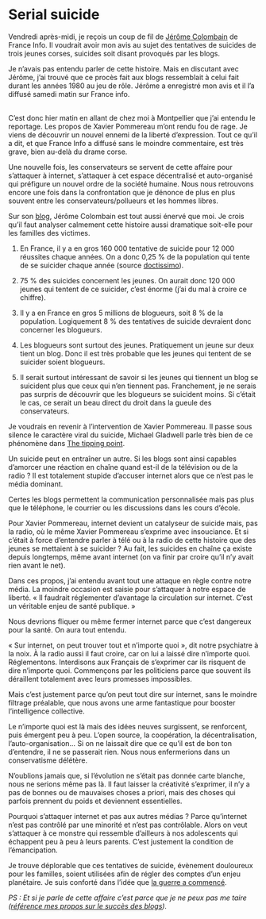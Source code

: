 # Serial suicide

Vendredi après-midi, je reçois un coup de fil de [Jérôme Colombain](http://www.jerome.colombain.com) de France Info. Il voudrait avoir mon avis au sujet des tentatives de suicides de trois jeunes corses, suicides soit disant provoqués par les blogs.

Je n’avais pas entendu parler de cette histoire. Mais en discutant avec Jérôme, j’ai trouvé que ce procès fait aux blogs ressemblait à celui fait durant les années 1980 au jeu de rôle. Jérôme a enregistré mon avis et il l’a diffusé samedi matin sur France info.

\
C’est donc hier matin en allant de chez moi à Montpellier que j’ai entendu le reportage. Les propos de Xavier Pommereau m’ont rendu fou de rage. Je viens de découvrir un nouvel ennemi de la liberté d’expression. Tout ce qu’il a dit, et que France Info a diffusé sans le moindre commentaire, est très grave, bien au-delà du drame corse.

Une nouvelle fois, les conservateurs se servent de cette affaire pour s’attaquer à internet, s’attaquer à cet espace décentralisé et auto-organisé qui préfigure un nouvel ordre de la société humaine. Nous nous retrouvons encore une fois dans la confrontation que je dénonce de plus en plus souvent entre les conservateurs/pollueurs et les hommes libres.

Sur son [blog](http://www.jerome.colombain.com/article.php3?id_article=86), Jérôme Colombain est tout aussi énervé que moi. Je crois qu’il faut analyser calmement cette histoire aussi dramatique soit-elle pour les familles des victimes.

1. En France, il y a en gros 160 000 tentative de suicide pour 12 000 réussites chaque années. On a donc 0,25 % de la population qui tente de se suicider chaque année (source [doctissimo](http://www.doctissimo.fr/html/psychologie/mag_2003/mag0131/dossier/ps_6444_suicide_france_etat_lieux.htm)).

2. 75 % des suicides concernent les jeunes. On aurait donc 120 000 jeunes qui tentent de ce suicider, c’est énorme (j’ai du mal à croire ce chiffre).

3. Il y a en France en gros 5 millions de blogueurs, soit 8 % de la population. Logiquement 8 % des tentatives de suicide devraient donc concerner les blogueurs.

4. Les blogueurs sont surtout des jeunes. Pratiquement un jeune sur deux tient un blog. Donc il est très probable que les jeunes qui tentent de se suicider soient blogueurs.

5. Il serait surtout intéressant de savoir si les jeunes qui tiennent un blog se suicident plus que ceux qui n’en tiennent pas. Franchement, je ne serais pas surpris de découvrir que les blogueurs se suicident moins. Si c’était le cas, ce serait un beau direct du droit dans la gueule des conservateurs.

Je voudrais en revenir à l’intervention de Xavier Pommereau. Il passe sous silence le caractère viral du suicide, Michael Gladwell parle très bien de ce phénomène dans [The tipping point](http://www.amazon.fr/Tipping-Point-Little-Things-Difference/dp/0316346624/ref=pd_bbs_sr_1).

Un suicide peut en entraîner un autre. Si les blogs sont ainsi capables d’amorcer une réaction en chaîne quand est-il de la télévision ou de la radio ? Il est totalement stupide d’accuser internet alors que ce n’est pas le média dominant.

Certes les blogs permettent la communication personnalisée mais pas plus que le téléphone, le courrier ou les discussions dans les cours d’école.

Pour Xavier Pommereau, internet devient un catalyseur de suicide mais, pas la radio, où le même Xavier Pommereau s’exprime avec insouciance. Et si c’était à force d’entendre parler à télé ou à la radio de cette histoire que des jeunes se mettaient à se suicider ? Au fait, les suicides en chaîne ça existe depuis longtemps, même avant internet (on va finir par croire qu’il n’y avait rien avant le net).

Dans ces propos, j’ai entendu avant tout une attaque en règle contre notre média. La moindre occasion est saisie pour s’attaquer à notre espace de liberté. « Il faudrait réglementer d’avantage la circulation sur internet. C’est un véritable enjeu de santé publique. »

Nous devrions fliquer ou même fermer internet parce que c’est dangereux pour la santé. On aura tout entendu.

« Sur internet, on peut trouver tout et n’importe quoi », dit notre psychiatre à la noix. À la radio aussi il faut croire, car on lui a laissé dire n’importe quoi. Réglementons. Interdisons aux Français de s’exprimer car ils risquent de dire n’importe quoi. Commençons par les politiciens parce que souvent ils déraillent totalement avec leurs promesses impossibles.

Mais c’est justement parce qu’on peut tout dire sur internet, sans le moindre filtrage préalable, que nous avons une arme fantastique pour booster l’intelligence collective.

Le n’importe quoi est là mais des idées neuves surgissent, se renforcent, puis émergent peu à peu. L’open source, la coopération, la décentralisation, l’auto-organisation… Si on ne laissait dire que ce qu’il est de bon ton d’entendre, il ne se passerait rien. Nous nous enfermerions dans un conservatisme délétère.

N’oublions jamais que, si l’évolution ne s’était pas donnée carte blanche, nous ne serions même pas là. Il faut laisser la créativité s’exprimer, il n’y a pas de bonnes ou de mauvaises choses a priori, mais des choses qui parfois prennent du poids et deviennent essentielles.

Pourquoi s’attaquer internet et pas aux autres médias ? Parce qu’internet n’est pas contrôlé par une minorité et n’est pas contrôlable. Alors on veut s’attaquer à ce monstre qui ressemble d’ailleurs à nos adolescents qui échappent peu à peu à leurs parents. C’est justement la condition de l’émancipation.

Je trouve déplorable que ces tentatives de suicide, évènement douloureux pour les familles, soient utilisées afin de régler des comptes d’un enjeu planétaire. Je suis conforté dans l’idée que [la guerre a commencé](https://tcrouzet.com/2007/05/20/integrisme-ou-ecologie-faut-choisir/).

*PS : Et si je parle de cette affaire c’est parce que je ne peux pas me taire ([référence mes propos sur le succès des blogs](https://tcrouzet.com/2007/05/26/comment-booster-un-blog/)).*